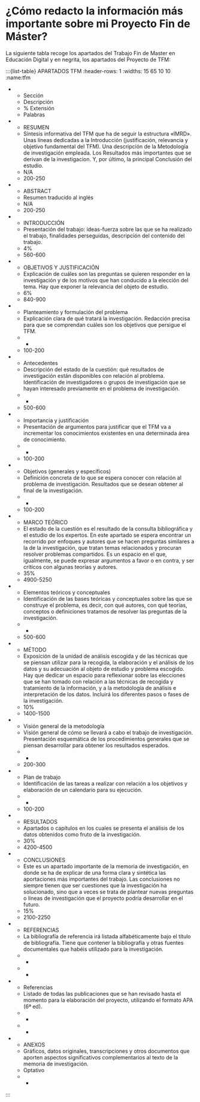# ¿Cómo redacto la información más importante sobre mi Proyecto Fin de Máster?

La siguiente tabla recoge los apartados del Trabajo Fin de Master en Educación Digital y en negrita, los apartados del Proyecto de TFM:

:::{list-table} APARTADOS TFM
:header-rows: 1
:widths: 15 65 10 10
:name:tfm

* - Sección
  - Descripción
  - % Extensión
  - Palabras
* - RESUMEN
  - Síntesis informativa del TFM que ha de seguir la estructura «IMRD». Unas líneas dedicadas a la Introducción (justificación, relevancia y objetivo fundamental del TFM). Una descripción de la Metodología de investigación empleada. Los Resultados más importantes que se derivan de la investigacion. Y, por último, la principal Conclusión del estudio.
  - N/A
  - 200-250
* - ABSTRACT
  - Resumen traducido al inglés
  - N/A
  - 200-250
* - INTRODUCCIÓN
  - Presentación del trabajo: ideas-fuerza sobre las que se ha realizado el trabajo, finalidades perseguidas, descripción del contenido del trabajo.
  - 4%
  - 560-600
* - OBJETIVOS Y JUSTIFICACIÓN
  - Explicación de cuáles son las preguntas se quieren responder en la investigación y de los motivos que han conducido a la elección del tema. Hay que exponer la relevancia del objeto de estudio.
  - 6%
  - 840-900
* - Planteamiento y formulación del problema
  - Explicación clara de qué tratará la investigación. Redacción precisa para que se comprendan cuáles son los objetivos que persigue el TFM.
  - -
  - 100-200
* - Antecedentes
  - Descripción del estado de la cuestión: qué resultados de investigación están disponibles con relación al problema. Identificación de investigadores o grupos de investigación que se hayan interesado previamente en el problema de investigación.
  - -
  - 500-600
* - Importancia y justificación
  - Presentación de argumentos para justificar que el TFM va a incrementar los conocimientos existentes en una determinada área de conocimiento.
  - -
  - 100-200
* - Objetivos (generales y específicos)
  - Definición concreta de lo que se espera conocer con relación al problema de investigación. Resultados que se desean obtener al final de la investigación.
  - -
  - 100-200
* - MARCO TEÓRICO
  - El estado de la cuestión es el resultado de la consulta bibliográfica y el estudio de los expertos. En este apartado se espera encontrar un recorrido por enfoques y autores que se hacen preguntas similares a la de la investigación, que tratan temas relacionados y procuran resolver problemas compartidos. Es un espacio en el que, igualmente, se puede expresar argumentos a favor o en contra, y ser críticos con algunas teorías y autores.
  - 35%
  - 4900-5250
* - Elementos teóricos y conceptuales
  - Identificación de las bases teóricas y conceptuales sobre las que se construye el problema, es decir, con qué autores, con qué teorías, conceptos o definiciones tratamos de resolver las preguntas de la investigación.
  - -
  - 500-600
* - MÉTODO
  - Exposición de la unidad de análisis escogida y de las técnicas que se piensan utilizar para la recogida, la elaboración y el análisis de los datos y su adecuación al objeto de estudio y problema escogido. Hay que dedicar un espacio para reflexionar sobre las elecciones que se han tomado con relación a las técnicas de recogida y tratamiento de la información, y a la metodología de análisis e interpretación de los datos. Incluirá los diferentes pasos o fases de la investigación.
  - 10%
  - 1400-1500
* - Visión general de la metodología
  - Visión general de cómo se llevará a cabo el trabajo de investigación. Presentación esquemática de los procedimientos generales que se piensan desarrollar para obtener los resultados esperados.
  - -
  - 200-300
* - Plan de trabajo
  - Identificación de las tareas a realizar con relación a los objetivos y elaboración de un calendario para su ejecución.
  - -
  - 100-200
* - RESULTADOS
  - Apartados o capítulos en los cuales se presenta el análisis de los datos obtenidos como fruto de la investigación.
  - 30%
  - 4200-4500
* - CONCLUSIONES
  - Este es un apartado importante de la memoria de investigación, en donde se ha de explicar de una forma clara y sintética las aportaciones más importantes del trabajo. Las conclusiones no siempre tienen que ser cuestiones que la investigación ha solucionado, sino que a veces se trata de plantear nuevas preguntas o líneas de investigación que el proyecto podría desarrollar en el futuro.
  - 15%
  - 2100-2250
* - REFERENCIAS
  - La bibliografía de referencia irá listada alfabéticamente bajo el título de bibliografía. Tiene que contener la bibliografía y otras fuentes documentales que habéis utilizado para la investigación.
  - -
  - -
* - Referencias
  - Listado de todas las publicaciones que se han revisado hasta el momento para la elaboración del proyecto, utilizando el formato APA (6ª ed).
  - -
  - -
* - ANEXOS
  - Gráficos, datos originales, transcripciones y otros documentos que aporten aspectos significativos complementarios al texto de la memoria de investigación.
  - Optativo
  - -
:::